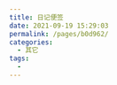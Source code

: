 ```yaml
---
title: 日记便签
date: 2021-09-19 15:29:03
permalink: /pages/b0d962/
categories:
  - 其它
tags:
  - 
---
```

